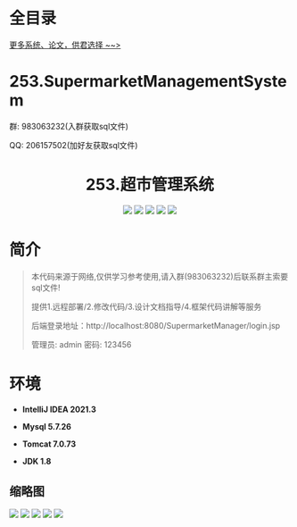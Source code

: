 # 全目录

[更多系统、论文，供君选择 ~~>](https://www.yuque.com/wisebit/blog)

# 253.SupermarketManagementSystem

<p>群: 983063232(入群获取sql文件)</p>
<p>QQ: 206157502(加好友获取sql文件)</p>

<p><h1 align="center">253.超市管理系统</h1></p>


<p align="center">
	<img src="https://img.shields.io/badge/jdk-1.8-orange.svg"/>
    <img src="https://img.shields.io/badge/spring-5.x-lightgrey.svg"/>
    <img src="https://img.shields.io/badge/springmvc-3.x-blue.svg"/>
    <img src="https://img.shields.io/badge/jsp-3.x-blue.svg"/>
    <img src="https://img.shields.io/badge/mybatis-5.x-yellow.svg"/>
</p>

# 简介

> 本代码来源于网络,仅供学习参考使用,请入群(983063232)后联系群主索要sql文件!
>
> 提供1.远程部署/2.修改代码/3.设计文档指导/4.框架代码讲解等服务
>
> 后端登录地址：http://localhost:8080/SupermarketManager/login.jsp
>
> 管理员: admin   密码: 123456
>

# 环境

- <b>IntelliJ IDEA 2021.3</b>

- <b>Mysql 5.7.26</b>

- <b>Tomcat 7.0.73</b>

- <b>JDK 1.8</b>




## 缩略图

![](https://bitwise.oss-cn-heyuan.aliyuncs.com/2024/9/10/76d07885-ca8d-4530-bfb8-6ce3f91da1b6.png)
![](https://bitwise.oss-cn-heyuan.aliyuncs.com/2024/9/10/8a008359-8b19-4b3c-a5dc-27c79d2ea3aa.png)
![](https://bitwise.oss-cn-heyuan.aliyuncs.com/2024/9/10/369f6a16-bc25-432c-b52c-017d47859cc8.png)
![](https://bitwise.oss-cn-heyuan.aliyuncs.com/2024/9/10/9b1f426f-5f22-4f5b-8537-b6dbbcb52aa9.png)
![](https://bitwise.oss-cn-heyuan.aliyuncs.com/2024/9/10/c984ce32-e0b8-471e-b8c6-a145741c6306.png)



